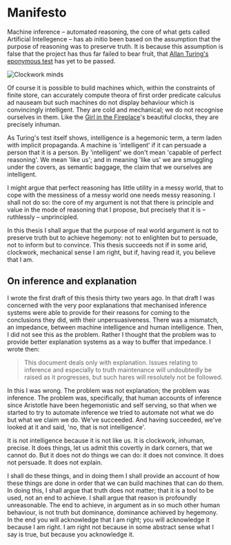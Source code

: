 # Manifesto

Machine inference – automated reasoning, the core of what gets called
Artificial Intellegence – has ab initio been based on the assumption
that the purpose of reasoning was to preserve truth. It is because this
assumption is false that the project has thus far failed to bear fruit,
that [Allan Turing's eponymous test](https://en.wikipedia.org/wiki/Turing_test) has yet to be passed.

![Clockwork minds](../img/clockwork.png)

Of course it is possible to build machines which, within the constraints
of finite store, can accurately compute theora of first order predicate
calculus ad nauseam but such machines do not display behaviour which is
convincingly intelligent. They are cold and mechanical; we do not
recognise ourselves in them. Like the [Girl in the Fireplace](https://en.wikipedia.org/wiki/The_Girl_in_the_Fireplace)'s beautiful
clocks, they are precisely inhuman.

As Turing's test itself shows, intelligence is a hegemonic term, a term
laden with implicit propaganda. A machine is 'intelligent' if it can
persuade a person that it is a person. By 'intelligent' we don't mean
'capable of perfect reasoning'. We mean 'like us'; and in meaning 'like
us' we are smuggling under the covers, as semantic baggage, the claim
that we ourselves are intelligent.

I might argue that perfect reasoning has little utility in a messy
world, that to cope with the messiness of a messy world one needs messy
reasoning. I shall not do so: the core of my argument is not that there
is principle and value in the mode of reasoning that I propose, but
precisely that it is – ruthlessly – unprincipled.

In this thesis I shall argue that the purpose of real world argument is
not to preserve truth but to achieve hegemony: not to enlighten but to
persuade, not to inform but to convince. This thesis succeeds not if in
some arid, clockwork, mechanical sense I am right, but if, having read
it, you believe that I am.

## On inference and explanation

I wrote the first draft of this thesis thirty two years ago. In that
draft I was concerned with the very poor explanations that mechanised
inference systems were able to provide for their reasons for coming to
the conclusions they did, with their unpersuasiveness. There was a
mismatch, an impedance, between machine intelligence and human
intelligence. Then, I did not see this as the problem. Rather I thought
that the problem was to provide better explanation systems as a way to
buffer that impedance. I wrote then:

> This document deals only with explanation. Issues relating to inference
> and especially to truth maintenance will undoubtedly be raised as it
> progresses, but such hares will resolutely not be followed.

In this I was wrong. The problem was not explanation; the problem was
inference. The problem was, specifically, that human accounts of
inference since Aristotle have been hegemonistic and self serving, so
that when we started to try to automate inference we tried to automate
not what we do but what we claim we do. We've succeeded. And having
succeeded, we've looked at it and said, 'no, that is not intelligence'.

It is not intelligence because it is not like us. It is clockwork,
inhuman, precise. It does things, let us admit this covertly in dark
corners, that we cannot do. But it does not do things we can do: it does
not convince. It does not persuade. It does not explain.

I shall do these things, and in doing them I shall provide an account of
how these things are done in order that we can build machines that can
do them. In doing this, I shall argue that truth does not matter; that
it is a tool to be used, not an end to achieve. I shall argue that
reason is profoundly unreasonable. The end to achieve, in argument as in
so much other human behaviour, is not truth but dominance, dominance
achieved by hegemony. In the end you will acknowledge that I am right;
you will acknowledge it because I am right. I am right not because in
some abstract sense what I say is true, but because you acknowledge it.

